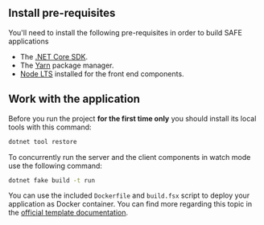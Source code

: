 ## Install pre-requisites

You'll need to install the following pre-requisites in order to build SAFE applications

* The [.NET Core SDK](https://www.microsoft.com/net/download).
* The [Yarn](https://yarnpkg.com/lang/en/docs/install/) package manager.
* [Node LTS](https://nodejs.org/en/download/) installed for the front end components.

## Work with the application

Before you run the project **for the first time only** you should install its local tools with this command:

```bash
dotnet tool restore
```


To concurrently run the server and the client components in watch mode use the following command:

```bash
dotnet fake build -t run
```


You can use the included `Dockerfile` and `build.fsx` script to deploy your application as Docker container. You can find more regarding this topic in the [official template documentation](https://safe-stack.github.io/docs/template-docker/).
